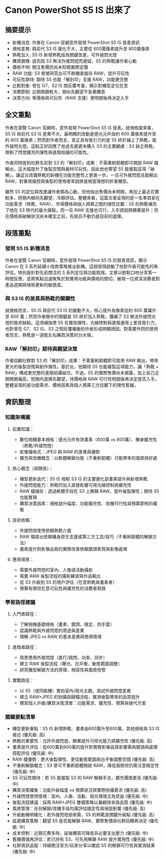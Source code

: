 # Canon PowerShot S5 IS 出來了

## 摘要提示
- 新機消息: 作者在 Canon 官網意外發現 PowerShot S5 IS 發表資訊
- 規格差異: 與前代 S3 IS 變化不大，主要從 600萬像素提升至 800萬像素
- 熱靴加入: S5 IS 新增熱靴成為關鍵改進，可外接閃光燈
- 購買猶豫: 過去因 S3 無法外接閃燈而遲疑，S5 的熱靴讓作者心動
- 價格不明: 關注售價但尚未知曉實際定價
- RAW 功能: S3 曾被研究出可不刷機直接存 RAW，提升可玩性
- 可玩性期待: 期待 S5 也能「解封印」支援 RAW，功能更完整
- 比較對象: 曾在 G7、S2 IS 間反覆考量，顯示對機型定位在意
- 消費節制: 近期開銷較大，傾向先觀望不急著購買
- 決策方向: 等價格與可玩性（RAW 支援）更明朗後再決定入手

## 全文重點
作者在瀏覽 Canon 官網時，意外發現 PowerShot S5 IS 發表。就規格面來看，S5 IS 與前代 S3 IS 差異不大，最明顯的改動是感光元件由約 600 萬像素提升至約 800 萬像素；然而對作者而言，真正具有吸引力的是 S5 終於補上了熱靴，能外接閃光燈。這點正好回應了他過去遲遲未購入 S3 的主要顧慮：S3 缺乏熱靴，限制了閃燈擴充的彈性與進階拍攝的可能性。

作者同時提到社群先前對 S3 的「解封印」成果：不需重刷韌體即可開啟 RAW 檔輸出，這大幅提升了後製空間與器材可玩性。因此他也寄望 S5 能複製這項「破解」，讓這台具備熱靴的新機在功能完整性上更進一步。一旦可外接閃燈且能輸出 RAW，對重視操控與後製的使用者來說將是相當理想的折衷機型。

雖然 S5 的定位與改進讓作者頗為心動，但他指出售價尚未明朗，再加上最近花費較多，短期內傾向先觀望、冷靜評估。整體來看，這篇文章呈現的是一名準買家在功能需求（熱靴、RAW）、市場價格與個人預算之間的理性拉鋸：S5 的熱靴補完了他在 S3 時代的最大痛點，而一旦 RAW 支援也可行，入手誘因將顯著提升；但在價格與破解狀況尚未確定之前，先按兵不動仍是目前的選擇。

## 段落重點
### 發現 S5 IS 新機消息
作者在瀏覽 Canon 官網時，意外發現 PowerShot S5 IS 的發表資訊，顯示 Canon 在 S 系列延續小改款策略推出新機。這個發現啟動了他對升級可能性的再評估，特別是針對先前關注的 S 系列定位與功能取捨。文章以輕鬆口吻分享第一時間反應，並將焦點迅速聚焦於對實用功能與價格的關切，展現一位資深消費者對產品週期與規格更新的敏感度。

### 與 S3 IS 的差異與熱靴的關鍵性
就規格而言，S5 IS 與前代 S3 IS 的變動不大，核心提升為像素從約 600 萬躍升至 800 萬；然而作者眼中的關鍵是 S5 終於加入熱靴，彌補了 S3 無法外接閃光燈的致命缺點。這項補強使 S5 在實拍彈性、光線控制與進階運用上更具吸引力，也對曾在 G7、S2 IS、S3 之間反覆權衡的作者形成明顯誘因。對需要外閃的使用者而言，熱靴是一道能左右購買決策的分水嶺。

### RAW「解封印」期待與觀望決策
作者回顧社群對 S3 的「解封印」成果：不需重刷韌體即可啟用 RAW 輸出，帶來更大的後製空間與創作彈性。基於此，他期待 S5 也能複製這項能力，讓「熱靴 + RAW」構成更完整的進階拍攝組合。不過，S5 的實際售價尚未揭露，加上自己近期開銷偏高，短期內選擇先觀望，待價格與 RAW 可行性明朗後再決定是否入手。整體呈現的是功能需求、價格因素與個人預算三方拉鋸下的理性暫緩。

## 資訊整理

### 知識架構圖
1. 前置知識：
   - 數位相機基本規格：感光元件有效畫素（600萬 vs 800萬）、機身擴充性（熱靴/外接閃燈）
   - 影像檔格式：JPEG 與 RAW 的差異與優勢
   - 擴充與改機概念：以軟體解鎖功能（不重刷韌體）可能帶來的風險與好處

2. 核心概念（與關係）：
   - 機型更新迭代：S5 IS 相較 S3 IS 的主要變化是畫素提升與新增熱靴
   - 外接閃燈能力：熱靴的加入直接影響可用光線控制與擴充性
   - RAW 檔儲存：透過軟體手段在 S3 上解鎖 RAW，提升後製彈性；期待 S5 也能實現
   - 購買決策因素：規格提升幅度、功能擴充性、改機可行性與預算節制的權衡

3. 技術依賴：
   - 外接閃燈使用依賴熱靴介面
   - RAW 檔直出依賴機身原生支援或第三方工具/技巧（不重刷韌體的解鎖方法）
   - 畫素提升對影像品質的實際改善依賴鏡頭素質與影像處理

4. 應用場景：
   - 需要外接閃燈的室內、人像或活動攝影
   - 需要 RAW 後製流程的攝影練習與作品輸出
   - 從 S3 升級到 S5 的用戶評估（在意熱靴與畫素者）
   - 預算有限但在意可玩性與擴充性的消費者取捨

### 學習路徑建議
1. 入門者路徑：
   - 了解相機基礎規格（畫素、鏡頭、穩定、防手震）
   - 認識熱靴與外接閃燈的用途與差異
   - 理解 JPEG vs RAW 的基本差異與使用情境

2. 進階者路徑：
   - 熟悉使用外接閃燈（直打/跳閃、功率、同步）
   - 建立 RAW 後製流程（曝光、白平衡、動態範圍調整）
   - 研究機型解鎖方法的原理、相容性與風險控管

3. 實戰路徑：
   - 以 S5（或同級機）實拍室內/弱光主題，測試外接閃燈差異
   - 建立 RAW+JPEG 的拍攝與歸檔流程，實測後製帶來的品質提升
   - 撰寫個人升級/購買決策清單：功能需求、擴充性、預算與替代方案

### 關鍵要點清單
- 機型更新重點：S5 IS 新增熱靴、畫素由600萬升至800萬，其他規格與 S3 IS 接近 (優先級: 高)
- 熱靴的重要性：允許外接閃燈，顯著提升可控光能力與擴充性 (優先級: 高)
- 畫素提升評估：從600萬到800萬的提升對實務影像品質影響需與鏡頭與處理搭配評估 (優先級: 中)
- RAW 檔優勢：更大後製彈性、更佳動態範圍與白平衡調整空間 (優先級: 高)
- 不重刷解鎖概念：S3 曾可不重刷韌體開啟 RAW，降低風險但仍需注意穩定性 (優先級: 中)
- S5 可玩性期待：若 S5 能複製 S3 的 RAW 解鎖手法，擴充價值更高 (優先級: 中)
- 購買決策權衡：功能升級幅度 vs 預算狀況與實際拍攝需求 (優先級: 高)
- 外接閃燈使用情境：室內、人像、活動、弱光環境尤為受益 (優先級: 中)
- 後製流程建議：採用 RAW+JPEG 雙檔策略以兼顧效率與品質 (優先級: 中)
- 風險管理：任何解鎖/改機手段均需評估穩定性與保固影響 (優先級: 高)
- 升級動機明確化：若外接閃燈是剛需，S5 的熱靴是關鍵升級點 (優先級: 高)
- 延遲購買策略：觀望 S5 是否能解鎖 RAW、實際售價與社群回饋再決定 (優先級: 中)
- 成本控制：近期花費多時，延後購買可降低非必要支出壓力 (優先級: 中)
- 舊機價值再評估：若已持有 S3，可先用解鎖 RAW 提升實用性 (優先級: 中)
- 社群資訊追蹤：持續關注官方/玩家分享以確認 S5 的解鎖可行性與實測結果 (優先級: 中)